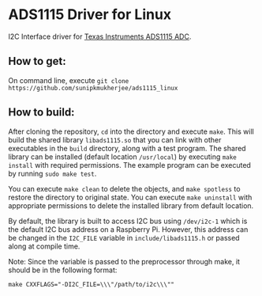 # ADS1115 Driver for Linux

I2C Interface driver for [Texas Instruments ADS1115 ADC](http://www.ti.com/lit/ds/symlink/ads1113.pdf).

## How to get:

On command line, execute `git clone https://github.com/sunipkmukherjee/ads1115_linux`

## How to build:

After cloning the repository, `cd` into the directory and execute `make`.
This will build the shared library `libads1115.so` that you can link with other executables in the `build` directory, along with a test
program.
The shared library can be installed (default location `/usr/local`) by executing `make install` with required permissions.
The example program can be executed by running `sudo make test`.

You can execute `make clean` to delete the objects, and `make spotless` to restore the directory to original state.
You can execute `make uninstall` with appropriate permissions to delete the installed library from default location.

By default, the library is built to access I2C bus using `/dev/i2c-1` which is the default I2C bus address on
a Raspberry Pi. However, this address can be changed in the `I2C_FILE` variable in `include/libads1115.h` or passed along at compile time.

Note: Since the variable is passed to the preprocessor through make, it should be in the following format:
```
make CXXFLAGS="-DI2C_FILE=\\\"/path/to/i2c\\\""
```